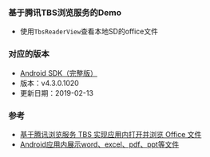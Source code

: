 ### 基于腾讯TBS浏览服务的Demo
- 使用`TbsReaderView`查看本地SD的office文件

### 对应的版本
- [Android SDK（完整版）](https://x5.tencent.com/tbs/sdk.html)
- 版本：v4.3.0.1020
- 更新日期：2019-02-13


### 参考
- [基于腾讯浏览服务 TBS 实现应用内打开并浏览 Office 文件](http://yifeng.studio/2017/10/21/android-open-office-files-with-tbs-within-app/?utm_source=tuicool&utm_medium=referral)
- [Android应用内展示word、excel、pdf、ppt等文件](http://www.jianshu.com/p/3f57d640b24d)